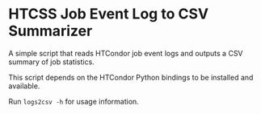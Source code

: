# HTCSS Job Event Log to CSV Summarizer

A simple script that reads HTCondor job event logs and outputs a CSV summary of job statistics.

This script depends on the HTCondor Python bindings to be installed and available.

Run `logs2csv -h` for usage information.
